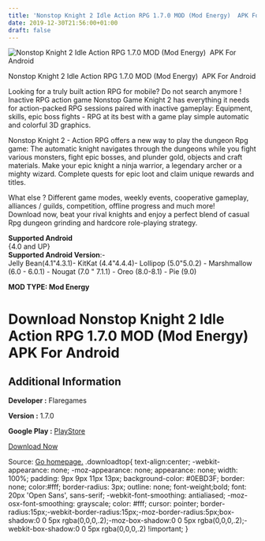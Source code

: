```yaml
---
title: 'Nonstop Knight 2 Idle Action RPG 1.7.0 MOD (Mod Energy)  APK For Android'
date: 2019-12-30T21:56:00+01:00
draft: false
---
```


![Nonstop Knight 2 Idle Action RPG 1.7.0 MOD (Mod Energy)  APK For Android](https://i1.wp.com/apkhome.net/wp-content/uploads/2019/12/Nonstop-Knight-2-Idle-Action-RPG-1.7.0-MOD-Mod-Energy.png "Nonstop Knight 2 Idle Action RPG 1.7.0 MOD (Mod Energy)  APK For Android")

  

Nonstop Knight 2 Idle Action RPG 1.7.0 MOD (Mod Energy)  APK For Android

Looking for a truly built action RPG for mobile? Do not search anymore ! Inactive RPG action game Nonstop Game Knight 2 has everything it needs for action-packed RPG sessions paired with inactive gameplay: Equipment, skills, epic boss fights - RPG at its best with a game play simple automatic and colorful 3D graphics.

Nonstop Knight 2 - Action RPG offers a new way to play the dungeon Rpg game: The automatic knight navigates through the dungeons while you fight various monsters, fight epic bosses, and plunder gold, objects and craft materials. Make your epic knight a ninja warrior, a legendary archer or a mighty wizard. Complete quests for epic loot and claim unique rewards and titles.

What else ? Different game modes, weekly events, cooperative gameplay, alliances / guilds, competition, offline progress and much more!  
Download now, beat your rival knights and enjoy a perfect blend of casual Rpg dungeon grinding and hardcore role-playing strategy.

**Supported Android**  
{4.0 and UP}  
**Supported Android Version**:-  
Jelly Bean(4.1"4.3.1)- KitKat (4.4"4.4.4)- Lollipop (5.0"5.0.2) - Marshmallow (6.0 - 6.0.1) - Nougat (7.0 " 7.1.1) - Oreo (8.0-8.1) - Pie (9.0)

**MOD TYPE: Mod Energy**

Download Nonstop Knight 2 Idle Action RPG 1.7.0 MOD (Mod Energy)  APK For Android
==================================================================================

Additional Information
----------------------

**Developer :** Flaregames

**Version :** 1.7.0

**Google Play :** [PlayStore](https://play.google.com/store/apps/details?id=com.flaregames.nonstop.action.rpg)

  

[Download Now](https://store4app.co/post/nonstop-knight-2-idle-action-rpg-1-7-0-mod-mod-energy-apk-for-android_1577726894)

  
Source: [Go homepage.](https://store4app.co/post/nonstop-knight-2-idle-action-rpg-1-7-0-mod-mod-energy-apk-for-android_1577726894) .downloadtop{ text-align:center; -webkit-appearance: none; -moz-appearance: none; appearance: none; width: 100%; padding: 9px 9px 11px 13px; background-color: #0EBD3F; border: none; color:#fff; border-radius: 3px; outline: none; font-weight;bold; font: 20px 'Open Sans', sans-serif; -webkit-font-smoothing: antialiased; -moz-osx-font-smoothing: grayscale; color: #fff; cursor: pointer; border-radius:15px;-webkit-border-radius:15px;-moz-border-radius:5px;box-shadow:0 0 5px rgba(0,0,0,.2);-moz-box-shadow:0 0 5px rgba(0,0,0,.2);-webkit-box-shadow:0 0 5px rgba(0,0,0,.2) !important; }